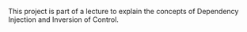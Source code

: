 This project is part of a lecture to explain the concepts of Dependency Injection and Inversion of Control.

